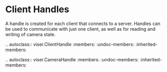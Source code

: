 # Client Handles

A handle is created for each client that connects to a server. Handles can be
used to communicate with just one client, as well as for reading and writing of
camera state.

<!-- prettier-ignore-start -->

.. autoclass:: viser.ClientHandle
   :members:
   :undoc-members:
   :inherited-members:

.. autoclass:: viser.CameraHandle
   :members:
   :undoc-members:
   :inherited-members:

<!-- prettier-ignore-end -->
